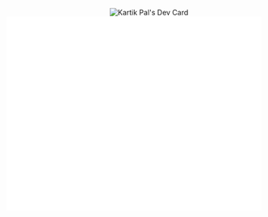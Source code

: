 

<!---
kartikp962/kartikp962 is a ✨ special ✨ repository because its `README.md` (this file) appears on your GitHub profile.
You can click the Preview link to take a look at your changes.
--->


<a href="https://app.daily.dev/kartikp962" target="_blank"> <img align="right" src="https://api.daily.dev/devcards/07e544f860014b8c9f2a5bb7ee68d8bd.png?r=99u" width="300" alt="Kartik Pal's Dev Card"/></a>

![Metrics](/github-metrics.svg)
